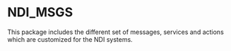 # NDI_MSGS
This package includes the different set of messages, services and actions which are customized for the NDI systems.
